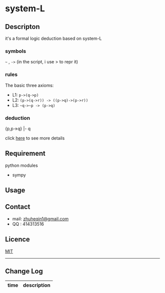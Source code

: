 # system-L

## Descripton
it's a formal logic deduction based on system-L
### symbols
`~` , `->`  (in the script, i use > to repr it)
### rules
The basic three axioms:
* L1: `p->(q->p)`
* L2: `(p->(q->r)) -> ((p->q)->(p->r))`
* L3: `~q->~p -> (p->q)`

### deduction
{p,p->q} |- q

click [here]() to see more details 


## Requirement
python modules
* sympy

## Usage

## Contact
* mail: zhuheqin1@gmail.com
* QQ  : 414313516

## Licence
[MIT](mit-licence.txt)

---

## Change Log
time | description
  :-:|:-:
